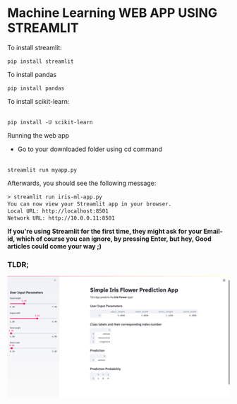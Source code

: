 # Machine Learning WEB APP USING STREAMLIT

To install streamlit:

```
pip install streamlit

```

To install pandas

```
pip install pandas

```

To install scikit-learn:

```

pip install -U scikit-learn

```

Running the web app 

- Go to your downloaded folder using cd command

```

streamlit run myapp.py

```

Afterwards, you should see the following message:

```
> streamlit run iris-ml-app.py
You can now view your Streamlit app in your browser.
Local URL: http://localhost:8501
Network URL: http://10.0.0.11:8501

```

**If you're using Streamlit for the first time, they might ask for your Email-id, which of course you can ignore, by pressing Enter, but hey, Good articles could
come your way ;)**


### TLDR;


![alt text](https://github.com/neel1304/Iris-flower-class-label-web-app/blob/master/webapp.png?raw=true)

